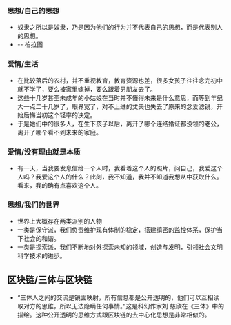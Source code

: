 
### 思想/自己的思想
- 奴隶之所以是奴隶，乃是因为他们的行为并不代表自己的思想，而是代表别人的思想。
- -- 柏拉图

### 爱情/生活
- 在比较落后的农村，并不重视教育，教育资源也差，很多女孩子往往念完初中就不学了，要么被家里嫁掉，要么跟着男朋友去了。
- 这些十几岁甚至未成年的小姑娘在当时并不懂得未来是什么意思，而等到年纪大一点二十几岁了，眼界宽了，对不上进的丈夫也失去了原来的念爱滤镜，开始后悔当初这个轻率的决定。
- 于是她们中的很多人，在生下孩子以后，离开了哪个连结婚证都没领的老公，离开了哪个看不到未来的家庭。

### 爱情/没有理由就是本质
- 有一天，当我要发息信给一个人时，我看着这个人的照片，问自己，我爱这个人吗？我爱这个人的什么？此刻，我不知道，我并不知道我想从中获取什么。看来，我的确有点喜欢这个人。


### 思想/我们的世界
- 世界上大概存在两类派别的人物
- 一类是保守派，我们负责维护现有体制的稳定，搭建缜密的监控体系，保护当下社会的和谐。
- 一类是探索派，我们不断地对外探索未知的领域，创造与发明，引领社会文明科学技术的进步。

## 区块链/三体与区块链
- “三体人之间的交流是镜面映射，所有信息都是公开透明的，他们可以互相读取对方的思维，所以无法隐瞒任何事情。”这是科幻作家刘
慈欣在《三体》中的描绘。这种公开透明的思维方式跟区块链的去中心化思想是非常相似的。